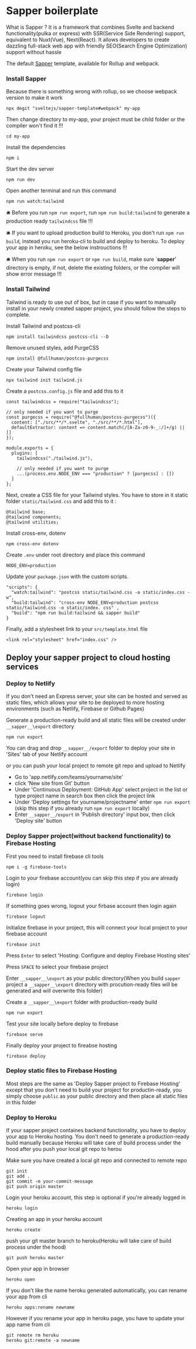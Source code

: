 # Sapper boilerplate

What is Sapper ? It is a framework that combines Svelte and backend functionality(pulka or express) with SSR(Service Side Rendering) support, equivalent to Nuxt(Vue), Next(React). It allows developers to create dazzling full-stack web app with friendly SEO(Search Engine Optimization) support without hassle 

The default [Sapper](https://github.com/sveltejs/sapper) template, available for Rollup and webpack.

### Install Sapper 
Because there is something wrong with rollup, so we choose webpack version to make it work
```
npx degit "sveltejs/sapper-template#webpack" my-app
```

Then change directory to my-app, your project must be child folder or the compiler won't find it !!!
```
cd my-app
```

Install the dependencies 
```
npm i
```

Start the dev server
```
npm run dev
```

Open another terminal and run this command
```
npm run watch:tailwind
```

🛎️ Before you run `npm run export`, run `npm run build:tailwind` to generate a production ready `tailwindcss` file !!!

🛎️ If you want to upload production build to Heroku, you don't run `npm run build`, instead you run heroku-cli to build and deploy to heroku. To deploy your app in heroku, see the below instrouctions !!!

🛎️ When you run `npm run export` or `npm run build`, make sure `__sapper__\' directory is empty, if not, delete the existing folders, or the compiler will show error message !!!

### Install Tailwind 

Tailwind is ready to use out of box, but in case if you want to manually install in your newly created sapper project, you should follow the steps to complete.

Install Tailwind and postcss-cli
```
npm install tailwindcss postcss-cli --D
```

Remove unused styles, add PurgeCSS
```
npm install @fullhuman/postcss-purgecss
```

Create your Tailwind config file
```
npx tailwind init tailwind.js
```

Create a `postcss.config.js` file and add this to it
```
const tailwindcss = require("tailwindcss");

// only needed if you want to purge
const purgecss = require("@fullhuman/postcss-purgecss")({
  content: ["./src/**/*.svelte", "./src/**/*.html"],
  defaultExtractor: content => content.match(/[A-Za-z0-9-_:/]+/g) || []
});

module.exports = {
  plugins: [
    tailwindcss("./tailwind.js"),

    // only needed if you want to purge
    ...(process.env.NODE_ENV === "production" ? [purgecss] : [])
  ]
};
```

Next, create a CSS file for your Tailwind styles. You have to store in it static folder `static/tailwind.css` and add this to it :
```
@tailwind base;
@tailwind components;
@tailwind utilities;
```

Install cross-env, dotenv
```
npm cross-env dotenv
```

Create `.env` under root directory and place this command
```
NODE_ENV=production
```

Update your `package.json` with the custom scripts.
```
"scripts": {
  "watch:tailwind": "postcss static/tailwind.css -o static/index.css -w",
  "build:tailwind": "cross-env NODE_ENV=production postcss static/tailwind.css -o static/index. css" ,
  "build": "npm run build:tailwind && sapper build"
}
```

Finally, add a stylesheet link to your `src/template.html` file
```
<link rel="stylesheet" href="index.css" />
```


## Deploy your sapper project to cloud hosting services

### Deploy to Netlify

If you don't need an Express server, your site can be hosted and served as static files, which allows your site to be deployed to more hosting environments (such as Netlify, Firebase or Github Pages)

Generate a production-ready build and all static files will be created under `__sapper__\export` directory
```
npm run export
```

You can drag and drop `__sapper__/export` folder to deploy your site in 'Sites' tab of your Netlify account

or you can push your local project to remote git repo and upload to Netlify
- Go to 'app.netlify.com/teams/yourname/site'
- click 'New site from Git' button
- Under 'Continuous Deployment: GitHub App' select project in the list or type project name in search box then click the project link
- Under 'Deploy settings for yourname/projectname' enter `npm run export` (skip this step if you already run `npm run export` locally)
- Enter `__sapper__/export` in 'Publish directory' input box, then click 'Deploy site' button

### Deploy Sapper project(without backend functionality) to Firebase Hosting

First you need to install firebase cli tools
```
npm i -g firebase-tools
```

Login to your firebase account(you can skip this step if you are already login)
```
firebase login
```

If something goes wrong, logout your firbase account then login again
```
firebase logout
```

Initialize firebase in your project, this will connect your local project to your firebase account
```
firebase init
```

Press `Enter` to select 'Hosting: Configure and deploy Firebase Hosting sites' 

Press `SPACE` to select your firebase project

Enter `__sapper__\export` as your public directory(When you build `sapper` project a `__sapper__\export` directory with procution-ready files will be generated and will overwrite this folder)

Create a `__sapper__\export` folder with production-ready build
```
npm run export
```

Test your site locally before deploy to firebase
```
firebase serve
```

Finally deploy your project to fireabse hosting
```
firebase deploy
```

### Deploy static files to Firebase Hosting

Most steps are the same as 'Deploy Sapper project to Firebase Hosting' except that you don't need to build your project for productin-ready, you simply choose `public` as your public directory and then place all static files in this folder 


### Deploy to Heroku

If your sapper project containes backend functionality, you have to deploy your app to Heroku hosting. You don't need to generate a production-ready build manually because Heroku will take care of build process under the hood after you push your local git repo to herou


Make sure you have created a local git repo and connected to remote repo
```
git init
git add .
git commit -m your-commit-message
git push origin master
```

Login your heroku account, this step is optional if you're already logged in
```
heroku login
```

Creating an app in your heroku account
```
heroku create
```

push your git master branch to heroku(Heroku will take care of build process under the hood)
```
git push heroku master
```

Open your app in browser
```
heroku open
```
  
If you don't like the name heroku generated automatically, you can rename your app from cli
```
heroku apps:rename newname
```

However if you rename your app in heroku page, you have to update your app name from cli
```
git remote rm heroku
heroku git:remote -a newname
```
